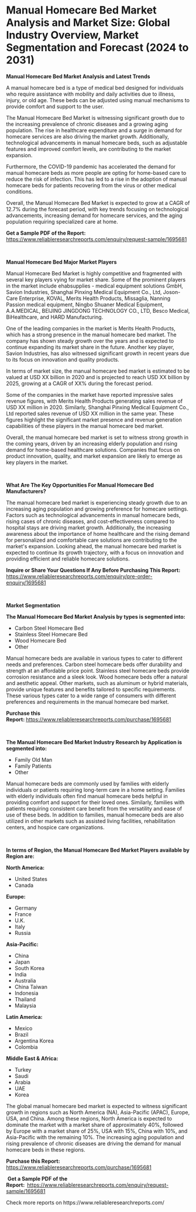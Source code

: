 <p><h1>Manual Homecare Bed Market Analysis and Market Size: Global Industry Overview, Market Segmentation and Forecast (2024 to 2031)</h1></p><p><strong>Manual Homecare Bed Market Analysis and Latest Trends</strong></p>
<p><p>A manual homecare bed is a type of medical bed designed for individuals who require assistance with mobility and daily activities due to illness, injury, or old age. These beds can be adjusted using manual mechanisms to provide comfort and support to the user.</p><p>The Manual Homecare Bed Market is witnessing significant growth due to the increasing prevalence of chronic diseases and a growing aging population. The rise in healthcare expenditure and a surge in demand for homecare services are also driving the market growth. Additionally, technological advancements in manual homecare beds, such as adjustable features and improved comfort levels, are contributing to the market expansion.</p><p>Furthermore, the COVID-19 pandemic has accelerated the demand for manual homecare beds as more people are opting for home-based care to reduce the risk of infection. This has led to a rise in the adoption of manual homecare beds for patients recovering from the virus or other medical conditions.</p><p>Overall, the Manual Homecare Bed Market is expected to grow at a CAGR of 12.7% during the forecast period, with key trends focusing on technological advancements, increasing demand for homecare services, and the aging population requiring specialized care at home.</p></p>
<p><strong>Get a Sample PDF of the Report:&nbsp;</strong> <a href="https://www.reliableresearchreports.com/enquiry/request-sample/1695681">https://www.reliableresearchreports.com/enquiry/request-sample/1695681</a></p>
<p>&nbsp;</p>
<p><strong>Manual Homecare Bed Major Market Players</strong></p>
<p><p>Manual Homecare Bed Market is highly competitive and fragmented with several key players vying for market share. Some of the prominent players in the market include ehabsupplies - medical equipment solutions GmbH, Savion Industries, Shanghai Pinxing Medical Equipment Co., Ltd, Joson-Care Enterprise, KOVAL, Merits Health Products, Missaglia, Nanning Passion medical equipment, Ningbo Shuaner Medical Equipment, A.A.MEDICAL, BEIJING JINGDONG TECHNOLOGY CO., LTD, Besco Medical, BiHealthcare, and HARD Manufacturing.</p><p>One of the leading companies in the market is Merits Health Products, which has a strong presence in the manual homecare bed market. The company has shown steady growth over the years and is expected to continue expanding its market share in the future. Another key player, Savion Industries, has also witnessed significant growth in recent years due to its focus on innovation and quality products.</p><p>In terms of market size, the manual homecare bed market is estimated to be valued at USD XX billion in 2020 and is projected to reach USD XX billion by 2025, growing at a CAGR of XX% during the forecast period. </p><p>Some of the companies in the market have reported impressive sales revenue figures, with Merits Health Products generating sales revenue of USD XX million in 2020. Similarly, Shanghai Pinxing Medical Equipment Co., Ltd reported sales revenue of USD XX million in the same year. These figures highlight the significant market presence and revenue generation capabilities of these players in the manual homecare bed market. </p><p>Overall, the manual homecare bed market is set to witness strong growth in the coming years, driven by an increasing elderly population and rising demand for home-based healthcare solutions. Companies that focus on product innovation, quality, and market expansion are likely to emerge as key players in the market.</p></p>
<p>&nbsp;</p>
<p><strong>What Are The Key Opportunities For Manual Homecare Bed Manufacturers?</strong></p>
<p><p>The manual homecare bed market is experiencing steady growth due to an increasing aging population and growing preference for homecare settings. Factors such as technological advancements in manual homecare beds, rising cases of chronic diseases, and cost-effectiveness compared to hospital stays are driving market growth. Additionally, the increasing awareness about the importance of home healthcare and the rising demand for personalized and comfortable care solutions are contributing to the market's expansion. Looking ahead, the manual homecare bed market is expected to continue its growth trajectory, with a focus on innovation and providing efficient and reliable homecare solutions.</p></p>
<p><strong>Inquire or Share Your Questions If Any Before Purchasing This Report:</strong> <a href="https://www.reliableresearchreports.com/enquiry/pre-order-enquiry/1695681">https://www.reliableresearchreports.com/enquiry/pre-order-enquiry/1695681</a></p>
<p>&nbsp;</p>
<p><strong>Market Segmentation</strong></p>
<p><strong>The Manual Homecare Bed Market Analysis by types is segmented into:</strong></p>
<p><ul><li>Carbon Steel Homecare Bed</li><li>Stainless Steel Homecare Bed</li><li>Wood Homecare Bed</li><li>Other</li></ul></p>
<p><p>Manual homecare beds are available in various types to cater to different needs and preferences. Carbon steel homecare beds offer durability and strength at an affordable price point. Stainless steel homecare beds provide corrosion resistance and a sleek look. Wood homecare beds offer a natural and aesthetic appeal. Other markets, such as aluminum or hybrid materials, provide unique features and benefits tailored to specific requirements. These various types cater to a wide range of consumers with different preferences and requirements in the manual homecare bed market.</p></p>
<p><strong>Purchase this Report:&nbsp;</strong><a href="https://www.reliableresearchreports.com/purchase/1695681">https://www.reliableresearchreports.com/purchase/1695681</a></p>
<p>&nbsp;</p>
<p><strong>The Manual Homecare Bed Market Industry Research by Application is segmented into:</strong></p>
<p><ul><li>Family Old Man</li><li>Family Patients</li><li>Other</li></ul></p>
<p><p>Manual homecare beds are commonly used by families with elderly individuals or patients requiring long-term care in a home setting. Families with elderly individuals often find manual homecare beds helpful in providing comfort and support for their loved ones. Similarly, families with patients requiring consistent care benefit from the versatility and ease of use of these beds. In addition to families, manual homecare beds are also utilized in other markets such as assisted living facilities, rehabilitation centers, and hospice care organizations.</p></p>
<p>&nbsp;</p>
<p><strong>In terms of Region, the Manual Homecare Bed Market Players available by Region are:</strong></p>
<p>
    <p> <strong> North America: </strong>
        <ul>
            <li>United States</li>
            <li>Canada</li>
        </ul>
        </p> 
    <p> <strong> Europe: </strong>
        <ul>
            <li>Germany</li>
            <li>France</li>
            <li>U.K.</li>
            <li>Italy</li>
            <li>Russia</li>
        </ul>
        </p> 
    <p> <strong> Asia-Pacific: </strong>
        <ul>
            <li>China</li>
            <li>Japan</li>
            <li>South Korea</li>
            <li>India</li>
            <li>Australia</li>
            <li>China Taiwan</li>
            <li>Indonesia</li>
            <li>Thailand</li>
            <li>Malaysia</li>
        </ul>
        </p> 
    <p> <strong> Latin America: </strong>
        <ul>
            <li>Mexico</li>
            <li>Brazil</li>
            <li>Argentina Korea</li>
            <li>Colombia</li>
        </ul>
        </p> 
    <p> <strong> Middle East & Africa: </strong>
        <ul>
            <li>Turkey</li>
            <li>Saudi</li>
            <li>Arabia</li>
            <li>UAE</li>
            <li>Korea</li>
        </ul>
    </p>
    </p>
<p><p>The global manual homecare bed market is expected to witness significant growth in regions such as North America (NA), Asia-Pacific (APAC), Europe, USA, and China. Among these regions, North America is expected to dominate the market with a market share of approximately 40%, followed by Europe with a market share of 25%, USA with 15%, China with 10%, and Asia-Pacific with the remaining 10%. The increasing aging population and rising prevalence of chronic diseases are driving the demand for manual homecare beds in these regions.</p></p>
<p><strong>Purchase this Report: </strong><a href="https://www.reliableresearchreports.com/purchase/1695681">https://www.reliableresearchreports.com/purchase/1695681</a></p>
<p>&nbsp;<strong>Get a Sample PDF of the Report:&nbsp;&nbsp;</strong><a href="https://www.reliableresearchreports.com/enquiry/request-sample/1695681">https://www.reliableresearchreports.com/enquiry/request-sample/1695681</a></p>
<p><strong></strong></p>
<p>Check more reports on https://www.reliableresearchreports.com/</p>